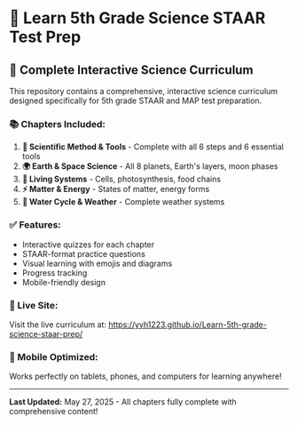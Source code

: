 # 🧪 Learn 5th Grade Science STAAR Test Prep

## 🎯 Complete Interactive Science Curriculum

This repository contains a comprehensive, interactive science curriculum designed specifically for 5th grade STAAR and MAP test preparation.

### 📚 Chapters Included:

1. **🔬 Scientific Method & Tools** - Complete with all 6 steps and 6 essential tools
2. **🌍 Earth & Space Science** - All 8 planets, Earth's layers, moon phases
3. **🌱 Living Systems** - Cells, photosynthesis, food chains
4. **⚡ Matter & Energy** - States of matter, energy forms
5. **🌊 Water Cycle & Weather** - Complete weather systems

### ✅ Features:
- Interactive quizzes for each chapter
- STAAR-format practice questions
- Visual learning with emojis and diagrams
- Progress tracking
- Mobile-friendly design

### 🚀 Live Site:
Visit the live curriculum at: https://yvh1223.github.io/Learn-5th-grade-science-staar-prep/

### 📱 Mobile Optimized:
Works perfectly on tablets, phones, and computers for learning anywhere!

---

**Last Updated:** May 27, 2025 - All chapters fully complete with comprehensive content!
